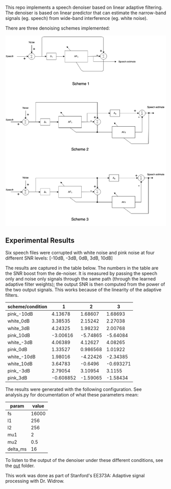 This repo implements a speech denoiser based on linear adaptive filtering. The denoiser is based on linear predictor that can estimate the narrow-band signals (eg. speech) from wide-band interference (eg. white noise). 

There are three denoising schemes implemented:

![predictive denoiser](predictive_denoiser.png)

## Experimental Results

Six speech files were corrupted with white noise and pink noise at four different SNR levels: [-10dB, -3dB, 0dB, 3dB, 10dB]

The results are captured in the table below. The numbers in the table are the SNR boost from the de-noiser. It is measured by passing the speech only and noise only signals through the same path (through the learned adaptive filter weights); the output SNR is then computed from the power of the two output signals. This works because of the linearity of the adaptive filters.

| scheme/condition   |         1 |         2 |         3 |
|--------------------|-----------|-----------|-----------|
| pink_-10dB         |  4.13678  |  1.68607  |  1.68693  |
| white_0dB          |  3.38535  |  2.15242  |  2.27038  |
| white_3dB          |  4.24325  |  1.98232  |  2.00768  |
| pink_10dB          | -3.00616  | -5.74865  | -5.64084  |
| white_-3dB         |  4.06389  |  4.12627  |  4.08265  |
| pink_0dB           |  1.33527  |  0.986568 |  1.01922  |
| white_-10dB        |  1.98016  | -4.22426  | -2.34385  |
| white_10dB         |  3.64783  | -0.6496   | -0.693271 |
| pink_-3dB          |  2.79054  |  3.10954  |  3.1155   |
| pink_3dB           | -0.608852 | -1.59065  | -1.58434  |

The results were generated with the following configuration. See analysis.py for documentation of what these parameters mean:

|param     | value   |
|----------|---------|
| fs       | 16000   |
| l1       |   256   |
| l2       |   256   |
| mu1      |     2   |
| mu2      |     0.5 |
| delta_ms |    16   |

 To listen to the output of the denoiser under these different conditions, see the [out](/out) folder. 
 
 
This work was done as part of Stanford's EE373A: Adaptive signal processing with Dr. Widrow.